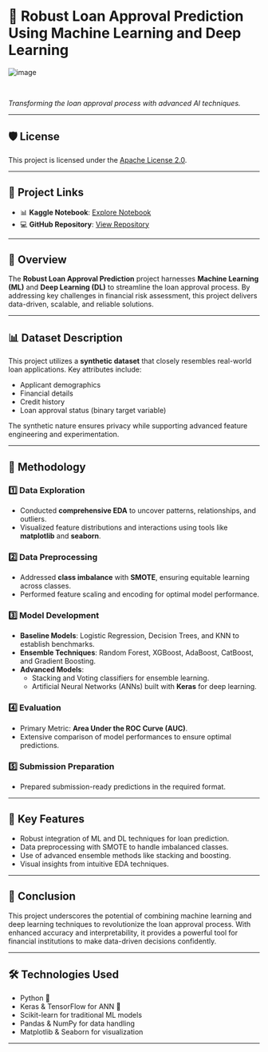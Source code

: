 # 🚀 **Robust Loan Approval Prediction Using Machine Learning and Deep Learning**  

![image](https://github.com/user-attachments/assets/9066e5ee-9da2-45d1-96e5-e0ea5fec2a2f)

<br>

*Transforming the loan approval process with advanced AI techniques.*  

---

## 🛡️ **License**  
This project is licensed under the [Apache License 2.0](https://www.apache.org/licenses/LICENSE-2.0).  

---

## 🔗 **Project Links**  
- 📊 **Kaggle Notebook**: [Explore Notebook](https://www.kaggle.com/code/shuvendupritam/robust-loan-approval-prediction-using-ml-and-dl)  
- 💻 **GitHub Repository**: [View Repository](https://github.com/SPritamDas/Portfolio-Projects/blob/main/Loan%20Approval%20Prediction/robust-loan-approval-prediction-using-ml-and-dl.ipynb)  

---

## 📖 **Overview**  
The **Robust Loan Approval Prediction** project harnesses **Machine Learning (ML)** and **Deep Learning (DL)** to streamline the loan approval process. By addressing key challenges in financial risk assessment, this project delivers data-driven, scalable, and reliable solutions.  

---

## 📊 **Dataset Description**  
This project utilizes a **synthetic dataset** that closely resembles real-world loan applications. Key attributes include:  
- Applicant demographics  
- Financial details  
- Credit history  
- Loan approval status (binary target variable)  

The synthetic nature ensures privacy while supporting advanced feature engineering and experimentation.  

---

## 🔬 **Methodology**  

### 1️⃣ **Data Exploration**  
- Conducted **comprehensive EDA** to uncover patterns, relationships, and outliers.  
- Visualized feature distributions and interactions using tools like **matplotlib** and **seaborn**.  

### 2️⃣ **Data Preprocessing**  
- Addressed **class imbalance** with **SMOTE**, ensuring equitable learning across classes.  
- Performed feature scaling and encoding for optimal model performance.  

### 3️⃣ **Model Development**  
- **Baseline Models**: Logistic Regression, Decision Trees, and KNN to establish benchmarks.  
- **Ensemble Techniques**: Random Forest, XGBoost, AdaBoost, CatBoost, and Gradient Boosting.  
- **Advanced Models**:  
  - Stacking and Voting classifiers for ensemble learning.  
  - Artificial Neural Networks (ANNs) built with **Keras** for deep learning.  

### 4️⃣ **Evaluation**  
- Primary Metric: **Area Under the ROC Curve (AUC)**.  
- Extensive comparison of model performances to ensure optimal predictions.  

### 5️⃣ **Submission Preparation**  
- Prepared submission-ready predictions in the required format.  

---

## 🎯 **Key Features**  
- Robust integration of ML and DL techniques for loan prediction.  
- Data preprocessing with SMOTE to handle imbalanced classes.  
- Use of advanced ensemble methods like stacking and boosting.  
- Visual insights from intuitive EDA techniques.  

---

## 🏁 **Conclusion**  
This project underscores the potential of combining machine learning and deep learning techniques to revolutionize the loan approval process. With enhanced accuracy and interpretability, it provides a powerful tool for financial institutions to make data-driven decisions confidently.  

---

## 🛠️ **Technologies Used**  
- Python 🐍  
- Keras & TensorFlow for ANN 🧠  
- Scikit-learn for traditional ML models  
- Pandas & NumPy for data handling  
- Matplotlib & Seaborn for visualization  

---
